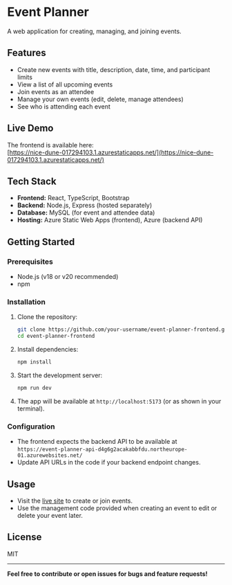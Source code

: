 # Event Planner

A web application for creating, managing, and joining events.

## Features

- Create new events with title, description, date, time, and participant limits
- View a list of all upcoming events
- Join events as an attendee
- Manage your own events (edit, delete, manage attendees)
- See who is attending each event

## Live Demo

The frontend is available here:  
[https://nice-dune-017294103.1.azurestaticapps.net/](https://nice-dune-017294103.1.azurestaticapps.net/)

## Tech Stack

- **Frontend:** React, TypeScript, Bootstrap
- **Backend:** Node.js, Express (hosted separately)
- **Database:** MySQL (for event and attendee data)
- **Hosting:** Azure Static Web Apps (frontend), Azure (backend API)

## Getting Started

### Prerequisites

- Node.js (v18 or v20 recommended)
- npm

### Installation

1. Clone the repository:
    ```sh
    git clone https://github.com/your-username/event-planner-frontend.git
    cd event-planner-frontend
    ```

2. Install dependencies:
    ```sh
    npm install
    ```

3. Start the development server:
    ```sh
    npm run dev
    ```

4. The app will be available at `http://localhost:5173` (or as shown in your terminal).

### Configuration

- The frontend expects the backend API to be available at  
  `https://event-planner-api-d4g6g2acakabbfdu.northeurope-01.azurewebsites.net/`
- Update API URLs in the code if your backend endpoint changes.

## Usage

- Visit the [live site](https://nice-dune-017294103.1.azurestaticapps.net/) to create or join events.
- Use the management code provided when creating an event to edit or delete your event later.

## License

MIT

---

**Feel free to contribute or open issues for bugs and feature requests!**